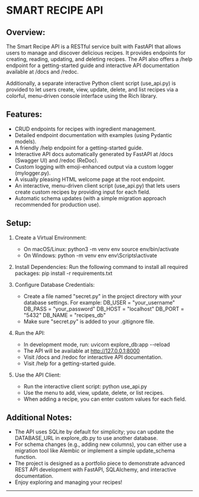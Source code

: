 SMART RECIPE API
================

Overview:
---------
The Smart Recipe API is a RESTful service built with FastAPI that allows users to manage and discover delicious recipes. 
It provides endpoints for creating, reading, updating, and deleting recipes. The API also offers a /help endpoint for a 
getting-started guide and interactive API documentation available at /docs and /redoc.

Additionally, a separate interactive Python client script (use_api.py) is provided to let users create, view, update, 
delete, and list recipes via a colorful, menu-driven console interface using the Rich library.

Features:
---------
- CRUD endpoints for recipes with ingredient management.
- Detailed endpoint documentation with examples (using Pydantic models).
- A friendly /help endpoint for a getting-started guide.
- Interactive API docs automatically generated by FastAPI at /docs (Swagger UI) and /redoc (ReDoc).
- Custom logging with emoji-enhanced output via a custom logger (mylogger.py).
- A visually pleasing HTML welcome page at the root endpoint.
- An interactive, menu-driven client script (use_api.py) that lets users create custom recipes by providing input for each field.
- Automatic schema updates (with a simple migration approach recommended for production use).

Setup:
------
1. Create a Virtual Environment:
   - On macOS/Linux:
         python3 -m venv env
         source env/bin/activate
   - On Windows:
         python -m venv env
         env\Scripts\activate

2. Install Dependencies:
   Run the following command to install all required packages:
         pip install -r requirements.txt

3. Configure Database Credentials:
   - Create a file named "secret.py" in the project directory with your database settings.
     For example:
         DB_USER = "your_username"
         DB_PASS = "your_password"
         DB_HOST = "localhost"
         DB_PORT = "5432"
         DB_NAME = "recipes_db"
   - Make sure "secret.py" is added to your .gitignore file.

4. Run the API:
   - In development mode, run:
         uvicorn explore_db:app --reload
   - The API will be available at http://127.0.0.1:8000
   - Visit /docs and /redoc for interactive API documentation.
   - Visit /help for a getting-started guide.

5. Use the API Client:
   - Run the interactive client script:
         python use_api.py
   - Use the menu to add, view, update, delete, or list recipes.
   - When adding a recipe, you can enter custom values for each field.

Additional Notes:
-----------------
- The API uses SQLite by default for simplicity; you can update the DATABASE_URL in explore_db.py to use another database.
- For schema changes (e.g., adding new columns), you can either use a migration tool like Alembic or implement a simple update_schema function.
- The project is designed as a portfolio piece to demonstrate advanced REST API development with FastAPI, SQLAlchemy, and interactive documentation.
- Enjoy exploring and managing your recipes!

--------------------------------------------------------
